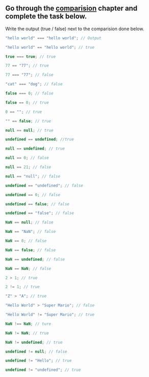 ## Go through the [comparision](http://javascript.info/comparison) chapter and complete the task below.

Write the output (true / false) next to the comparision done below.

```js
"hello world" === "hello world"; // Output

"hello world" == "hello world"; // true

true === true; // true

77 == "77"; // true

77 === "77"; // false

"cat" === "dog"; // false

false === 0; // false

false == 0; // true

0 == ""; // true

"" == false; // true

null == null; // true

undefined == undefined; //true

null == undefined; // true

null == 0; // false

null == 21; // false

null == "null"; // false

undefined == "undefined"; // false

undefined == 0; // false

undefined == false; // false

undefined == "false"; // false

NaN == null; // false

NaN == "NaN"; // false

NaN == 0; // false

NaN == false; // false

NaN == undefined; // false

NaN == NaN; // false

2 > 1; // true

2 != 1; // true

"Z" > "A"; // true

"Hello World" > "Super Mario"; // false

"Hello World" != "Super Mario"; // true

NaN !== NaN; // ture

NaN != NaN; // true

NaN != undefined; // true

undefined != null; // false

undefined != "Hello"; // true

undefined != "undefined"; // true
```
